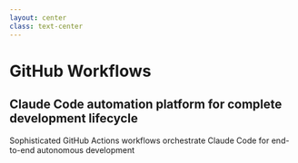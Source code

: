 ```yaml
---
layout: center
class: text-center
---
```


# GitHub Workflows

## Claude Code automation platform for complete development lifecycle

<div class="text-lg mt-8 opacity-75">
Sophisticated GitHub Actions workflows orchestrate Claude Code for end-to-end autonomous development
</div>
